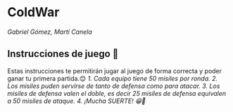 # ColdWar
_Gabriel Gómez, Martí Canela_

## Instrucciones de juego 🚀

Estas instrucciones te permitirán jugar al juego de forma correcta y poder ganar tu primera partida.😊
	_1.	Cada equipo tiene 50 misiles por ronda. 
	2.	Los misiles puden servirse de tanto de defensa como para atacar.
	3.	Los misiles de defensa valen el doble, es decir 25 misiles de defensa equivalen a 50 misiles de ataque.
	4.	¡Mucha SUERTE! 😁🙌_
